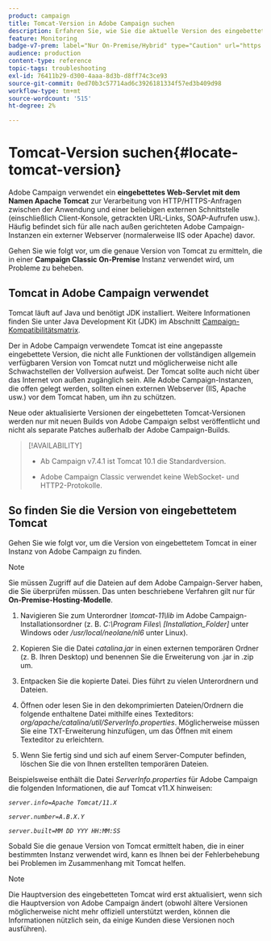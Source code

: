 ```yaml
---
product: campaign
title: Tomcat-Version in Adobe Campaign suchen
description: Erfahren Sie, wie Sie die aktuelle Version des eingebetteten Tomcat-Webservlets finden, das in einer Instanz von Adobe Campaign verwendet wird.
feature: Monitoring
badge-v7-prem: label="Nur On-Premise/Hybrid" type="Caution" url="https://experienceleague.adobe.com/docs/campaign-classic/using/installing-campaign-classic/architecture-and-hosting-models/hosting-models-lp/hosting-models.html?lang=de" tooltip="Gilt nur für Hybrid- und On-Premise-Bereitstellungen"
audience: production
content-type: reference
topic-tags: troubleshooting
exl-id: 76411b29-d300-4aaa-8d3b-d8ff74c3ce93
source-git-commit: 0ed70b3c57714ad6c3926181334f57ed3b409d98
workflow-type: tm+mt
source-wordcount: '515'
ht-degree: 2%

---
```


# Tomcat-Version suchen{#locate-tomcat-version}

Adobe Campaign verwendet ein **eingebettetes Web-Servlet mit dem Namen Apache Tomcat** zur Verarbeitung von HTTP/HTTPS-Anfragen zwischen der Anwendung und einer beliebigen externen Schnittstelle (einschließlich Client-Konsole, getrackten URL-Links, SOAP-Aufrufen usw.). Häufig befindet sich für alle nach außen gerichteten Adobe Campaign-Instanzen ein externer Webserver (normalerweise IIS oder Apache) davor.

Gehen Sie wie folgt vor, um die genaue Version von Tomcat zu ermitteln, die in einer **Campaign Classic On-Premise** Instanz verwendet wird, um Probleme zu beheben.

## Tomcat in Adobe Campaign verwendet

Tomcat läuft auf Java und benötigt JDK installiert. Weitere Informationen finden Sie unter Java Development Kit (JDK) im Abschnitt [Campaign-Kompatibilitätsmatrix](../../rn/using/compatibility-matrix.md).

Der in Adobe Campaign verwendete Tomcat ist eine angepasste eingebettete Version, die nicht alle Funktionen der vollständigen allgemein verfügbaren Version von Tomcat nutzt und möglicherweise nicht alle Schwachstellen der Vollversion aufweist. Der Tomcat sollte auch nicht über das Internet von außen zugänglich sein. Alle Adobe Campaign-Instanzen, die offen gelegt werden, sollten einen externen Webserver (IIS, Apache usw.) vor dem Tomcat haben, um ihn zu schützen.

Neue oder aktualisierte Versionen der eingebetteten Tomcat-Versionen werden nur mit neuen Builds von Adobe Campaign selbst veröffentlicht und nicht als separate Patches außerhalb der Adobe Campaign-Builds.

>[!AVAILABILITY]
>
>
>* Ab Campaign v7.4.1 ist Tomcat 10.1 die Standardversion.
>
>* Adobe Campaign Classic verwendet keine WebSocket- und HTTP2-Protokolle.
>


## So finden Sie die Version von eingebettetem Tomcat

Gehen Sie wie folgt vor, um die Version von eingebettetem Tomcat in einer Instanz von Adobe Campaign zu finden.

>[!NOTE]
>
>Sie müssen Zugriff auf die Dateien auf dem Adobe Campaign-Server haben, die Sie überprüfen müssen. Das unten beschriebene Verfahren gilt nur für **On-Premise-Hosting-Modelle**.

1. Navigieren Sie zum Unterordner *\tomcat-11\lib* im Adobe Campaign-Installationsordner (z. B. *C:\Program Files\ [Installation_Folder]* unter Windows oder */usr/local/neolane/nl6* unter Linux).

1. Kopieren Sie die Datei *catalina.jar* in einen externen temporären Ordner (z. B. Ihren Desktop) und benennen Sie die Erweiterung von .jar in .zip um.

1. Entpacken Sie die kopierte Datei. Dies führt zu vielen Unterordnern und Dateien.

1. Öffnen oder lesen Sie in den dekomprimierten Dateien/Ordnern die folgende enthaltene Datei mithilfe eines Texteditors: *org/apache/catalina/util/ServerInfo.properties*. Möglicherweise müssen Sie eine TXT-Erweiterung hinzufügen, um das Öffnen mit einem Texteditor zu erleichtern.

1. Wenn Sie fertig sind und sich auf einem Server-Computer befinden, löschen Sie die von Ihnen erstellten temporären Dateien.

Beispielsweise enthält die Datei *ServerInfo.properties* für Adobe Campaign die folgenden Informationen, die auf Tomcat v11.X hinweisen:

*`server.info=Apache Tomcat/11.X`*

*`server.number=A.B.X.Y`*

*`server.built=MM DD YYY HH:MM:SS`*

Sobald Sie die genaue Version von Tomcat ermittelt haben, die in einer bestimmten Instanz verwendet wird, kann es Ihnen bei der Fehlerbehebung bei Problemen im Zusammenhang mit Tomcat helfen.

>[!NOTE]
>
>Die Hauptversion des eingebetteten Tomcat wird erst aktualisiert, wenn sich die Hauptversion von Adobe Campaign ändert (obwohl ältere Versionen möglicherweise nicht mehr offiziell unterstützt werden, können die Informationen nützlich sein, da einige Kunden diese Versionen noch ausführen).
>

